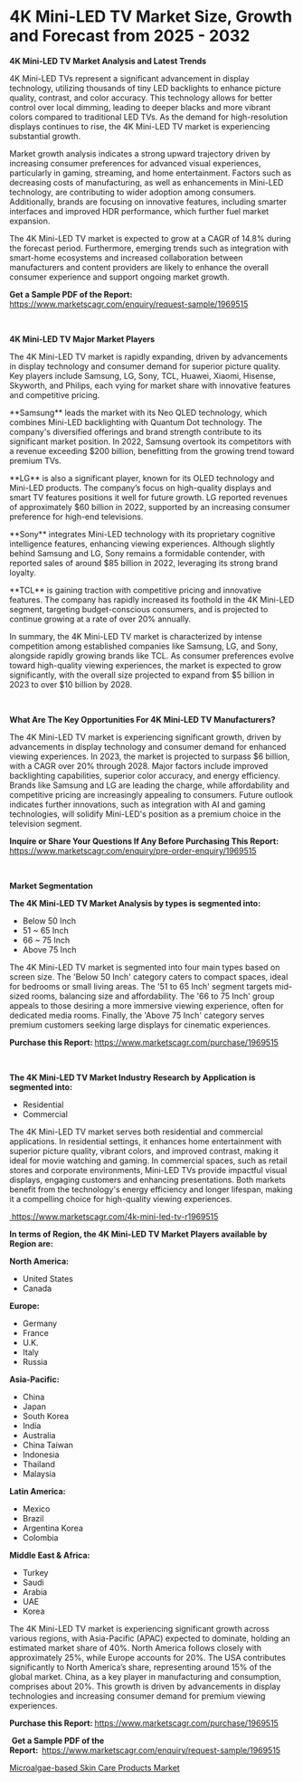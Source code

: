 <p><h1>4K Mini-LED TV Market Size, Growth and Forecast from 2025 - 2032</h1></p><p><strong>4K Mini-LED TV Market Analysis and Latest Trends</strong></p>
<p><p>4K Mini-LED TVs represent a significant advancement in display technology, utilizing thousands of tiny LED backlights to enhance picture quality, contrast, and color accuracy. This technology allows for better control over local dimming, leading to deeper blacks and more vibrant colors compared to traditional LED TVs. As the demand for high-resolution displays continues to rise, the 4K Mini-LED TV market is experiencing substantial growth.</p><p>Market growth analysis indicates a strong upward trajectory driven by increasing consumer preferences for advanced visual experiences, particularly in gaming, streaming, and home entertainment. Factors such as decreasing costs of manufacturing, as well as enhancements in Mini-LED technology, are contributing to wider adoption among consumers. Additionally, brands are focusing on innovative features, including smarter interfaces and improved HDR performance, which further fuel market expansion. </p><p>The 4K Mini-LED TV market is expected to grow at a CAGR of 14.8% during the forecast period. Furthermore, emerging trends such as integration with smart-home ecosystems and increased collaboration between manufacturers and content providers are likely to enhance the overall consumer experience and support ongoing market growth.</p></p>
<p><strong>Get a Sample PDF of the Report:&nbsp;</strong> <a href="https://www.marketscagr.com/enquiry/request-sample/1969515?utm_campaign=1126&utm_medium=2&utm_source=Github&utm_content=ia&utm_term=06042025&utm_id=4k-mini-led-tv">https://www.marketscagr.com/enquiry/request-sample/1969515</a></p>
<p>&nbsp;</p>
<p><strong>4K Mini-LED TV Major Market Players</strong></p>
<p><p>The 4K Mini-LED TV market is rapidly expanding, driven by advancements in display technology and consumer demand for superior picture quality. Key players include Samsung, LG, Sony, TCL, Huawei, Xiaomi, Hisense, Skyworth, and Philips, each vying for market share with innovative features and competitive pricing.</p><p>**Samsung** leads the market with its Neo QLED technology, which combines Mini-LED backlighting with Quantum Dot technology. The company's diversified offerings and brand strength contribute to its significant market position. In 2022, Samsung overtook its competitors with a revenue exceeding $200 billion, benefitting from the growing trend toward premium TVs.</p><p>**LG** is also a significant player, known for its OLED technology and Mini-LED products. The company’s focus on high-quality displays and smart TV features positions it well for future growth. LG reported revenues of approximately $60 billion in 2022, supported by an increasing consumer preference for high-end televisions.</p><p>**Sony** integrates Mini-LED technology with its proprietary cognitive intelligence features, enhancing viewing experiences. Although slightly behind Samsung and LG, Sony remains a formidable contender, with reported sales of around $85 billion in 2022, leveraging its strong brand loyalty.</p><p>**TCL** is gaining traction with competitive pricing and innovative features. The company has rapidly increased its foothold in the 4K Mini-LED segment, targeting budget-conscious consumers, and is projected to continue growing at a rate of over 20% annually.</p><p>In summary, the 4K Mini-LED TV market is characterized by intense competition among established companies like Samsung, LG, and Sony, alongside rapidly growing brands like TCL. As consumer preferences evolve toward high-quality viewing experiences, the market is expected to grow significantly, with the overall size projected to expand from $5 billion in 2023 to over $10 billion by 2028.</p></p>
<p>&nbsp;</p>
<p><strong>What Are The Key Opportunities For 4K Mini-LED TV Manufacturers?</strong></p>
<p><p>The 4K Mini-LED TV market is experiencing significant growth, driven by advancements in display technology and consumer demand for enhanced viewing experiences. In 2023, the market is projected to surpass $6 billion, with a CAGR over 20% through 2028. Major factors include improved backlighting capabilities, superior color accuracy, and energy efficiency. Brands like Samsung and LG are leading the charge, while affordability and competitive pricing are increasingly appealing to consumers. Future outlook indicates further innovations, such as integration with AI and gaming technologies, will solidify Mini-LED's position as a premium choice in the television segment.</p></p>
<p><strong>Inquire or Share Your Questions If Any Before Purchasing This Report:</strong> <a href="https://www.marketscagr.com/enquiry/pre-order-enquiry/1969515?utm_campaign=1126&utm_medium=2&utm_source=Github&utm_content=ia&utm_term=06042025&utm_id=4k-mini-led-tv">https://www.marketscagr.com/enquiry/pre-order-enquiry/1969515</a></p>
<p>&nbsp;</p>
<p><strong>Market Segmentation</strong></p>
<p><strong>The 4K Mini-LED TV Market Analysis by types is segmented into:</strong></p>
<p><ul><li>Below 50 Inch</li><li>51 ~ 65 Inch</li><li>66 ~ 75 Inch</li><li>Above 75 Inch</li></ul></p>
<p><p>The 4K Mini-LED TV market is segmented into four main types based on screen size. The 'Below 50 Inch' category caters to compact spaces, ideal for bedrooms or small living areas. The '51 to 65 Inch' segment targets mid-sized rooms, balancing size and affordability. The '66 to 75 Inch' group appeals to those desiring a more immersive viewing experience, often for dedicated media rooms. Finally, the 'Above 75 Inch' category serves premium customers seeking large displays for cinematic experiences.</p></p>
<p><strong>Purchase this Report:&nbsp;</strong><a href="https://www.marketscagr.com/purchase/1969515?utm_campaign=1126&utm_medium=2&utm_source=Github&utm_content=ia&utm_term=06042025&utm_id=4k-mini-led-tv">https://www.marketscagr.com/purchase/1969515</a></p>
<p>&nbsp;</p>
<p><strong>The 4K Mini-LED TV Market Industry Research by Application is segmented into:</strong></p>
<p><ul><li>Residential</li><li>Commercial</li></ul></p>
<p><p>The 4K Mini-LED TV market serves both residential and commercial applications. In residential settings, it enhances home entertainment with superior picture quality, vibrant colors, and improved contrast, making it ideal for movie watching and gaming. In commercial spaces, such as retail stores and corporate environments, Mini-LED TVs provide impactful visual displays, engaging customers and enhancing presentations. Both markets benefit from the technology's energy efficiency and longer lifespan, making it a compelling choice for high-quality viewing experiences.</p></p>
<p><a href="https://www.marketscagr.com/4k-mini-led-tv-r1969515?utm_campaign=1126&utm_medium=2&utm_source=Github&utm_content=ia&utm_term=06042025&utm_id=4k-mini-led-tv">&nbsp;https://www.marketscagr.com/4k-mini-led-tv-r1969515</a></p>
<p><strong>In terms of Region, the 4K Mini-LED TV Market Players available by Region are:</strong></p>
<p>
    <p> <strong> North America: </strong>
        <ul>
            <li>United States</li>
            <li>Canada</li>
        </ul>
        </p> 
    <p> <strong> Europe: </strong>
        <ul>
            <li>Germany</li>
            <li>France</li>
            <li>U.K.</li>
            <li>Italy</li>
            <li>Russia</li>
        </ul>
        </p> 
    <p> <strong> Asia-Pacific: </strong>
        <ul>
            <li>China</li>
            <li>Japan</li>
            <li>South Korea</li>
            <li>India</li>
            <li>Australia</li>
            <li>China Taiwan</li>
            <li>Indonesia</li>
            <li>Thailand</li>
            <li>Malaysia</li>
        </ul>
        </p> 
    <p> <strong> Latin America: </strong>
        <ul>
            <li>Mexico</li>
            <li>Brazil</li>
            <li>Argentina Korea</li>
            <li>Colombia</li>
        </ul>
        </p> 
    <p> <strong> Middle East & Africa: </strong>
        <ul>
            <li>Turkey</li>
            <li>Saudi</li>
            <li>Arabia</li>
            <li>UAE</li>
            <li>Korea</li>
        </ul>
    </p>
    </p>
<p><p>The 4K Mini-LED TV market is experiencing significant growth across various regions, with Asia-Pacific (APAC) expected to dominate, holding an estimated market share of 40%. North America follows closely with approximately 25%, while Europe accounts for 20%. The USA contributes significantly to North America’s share, representing around 15% of the global market. China, as a key player in manufacturing and consumption, comprises about 20%. This growth is driven by advancements in display technologies and increasing consumer demand for premium viewing experiences.</p></p>
<p><strong>Purchase this Report: </strong><a href="https://www.marketscagr.com/purchase/1969515?utm_campaign=1126&utm_medium=2&utm_source=Github&utm_content=ia&utm_term=06042025&utm_id=4k-mini-led-tv">https://www.marketscagr.com/purchase/1969515</a></p>
<p>&nbsp;<strong>Get a Sample PDF of the Report:&nbsp;&nbsp;</strong><a href="https://www.marketscagr.com/enquiry/request-sample/1969515?utm_campaign=1126&utm_medium=2&utm_source=Github&utm_content=ia&utm_term=06042025&utm_id=4k-mini-led-tv">https://www.marketscagr.com/enquiry/request-sample/1969515</a></p>
<p><strong></strong></p>
<p><p><a href="https://github.com/julyju69/Market-Research-Report-List-6/blob/main/microalgae-based-skin-care-products-market.md?utm_campaign=1126&utm_medium=2&utm_source=Github&utm_content=ia&utm_term=06042025&utm_id=4k-mini-led-tv">Microalgae-based Skin Care Products Market</a></p></p>